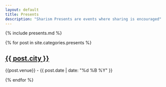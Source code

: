 ```yaml
---
layout: default
title: Presents
description: "Sharism Presents are events where sharing is encouraged"
---
```


{% include presents.md %}


{% for post in site.categories.presents %}

## [{{ post.city }}]({{post.url}})

{{post.venue}} - {{ post.date | date: "%d %B %Y" }}

{% endfor %}

